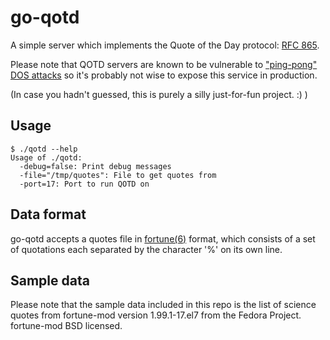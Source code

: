go-qotd
=======

A simple server which implements the Quote of the Day protocol:
[RFC 865](http://tools.ietf.org/html/rfc865).

Please note that QOTD servers are known to be vulnerable to
["ping-pong" DOS attacks](http://www.securityspace.com/smysecure/catid.html?id=10198)
so it's probably not wise to expose this service in production.

(In case you hadn't guessed, this is purely a silly just-for-fun project. :) )


Usage
-----

    $ ./qotd --help
    Usage of ./qotd:
      -debug=false: Print debug messages
      -file="/tmp/quotes": File to get quotes from
      -port=17: Port to run QOTD on

Data format
-----------

go-qotd accepts a quotes file in [fortune(6)](https://en.wikipedia.org/wiki/Fortune_%28Unix%29)
format, which consists of a set of quotations each separated by the character '%' on its
own line.

Sample data
-----------

Please note that the sample data included in this repo is the list of science
quotes from fortune-mod version 1.99.1-17.el7 from the Fedora Project.
fortune-mod BSD licensed.
